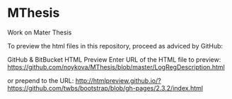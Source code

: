 # MThesis
Work on Mater Thesis

To preview the html files in this repository, proceed as adviced by GitHub:

GitHub & BitBucket HTML Preview
Enter URL of the HTML file to preview: 
https://github.com/noykova/MThesis/blob/master/LogRegDescription.html
 
or prepend to the URL: http://htmlpreview.github.io/?https://github.com/twbs/bootstrap/blob/gh-pages/2.3.2/index.html
